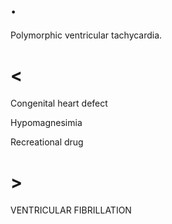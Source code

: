 # .

Polymorphic ventricular tachycardia.

# <

Congenital heart defect

Hypomagnesimia

Recreational drug

# >

VENTRICULAR FIBRILLATION
